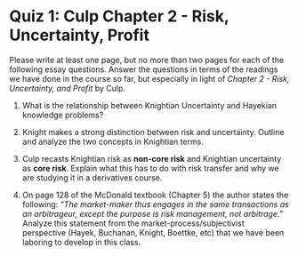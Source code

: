 # __Quiz 1: Culp Chapter 2 - Risk, Uncertainty, Profit__ 

Please write at least one page, but no more than two pages for each of the following essay questions. Answer the questions in terms of the readings we have done in the course so far, but
especially in light of _Chapter 2 - Risk, Uncertainty, and Profit_ by Culp.


1. What is the relationship between Knightian Uncertainty and Hayekian knowledge problems?


2. Knight makes a strong distinction between risk and uncertainty. Outline and analyze the two concepts in Knightian terms.


3. Culp recasts Knightian risk as __non-core risk__ and Knightian uncertainty as __core risk__. Explain what this has to do with risk transfer and why we are studying it in a derivatives course.

4. On page 128 of the McDonald textbook (Chapter 5) the author states the following: _"The market-maker thus engages in the same transactions as an arbitrageur, except the purpose is risk
   management, not arbitrage."_ Analyze this statement from the market-process/subjectivist perspective (Hayek, Buchanan, Knight, Boettke, etc) that we have been laboring to develop in this class.
